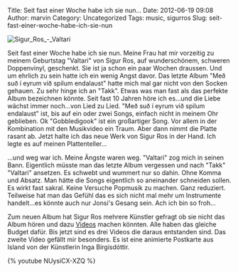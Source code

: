 Title: Seit fast einer Woche habe ich sie nun...
Date: 2012-06-19 09:08
Author: marvin
Category: Uncategorized
Tags: music, sigurros
Slug: seit-fast-einer-woche-habe-ich-sie-nun

![Sigur_Ros_-_Valtari]({static}/images/Sigur_Ros_-_Valtari.jpg)

Seit fast einer Woche habe ich sie nun. Meine Frau hat mir vorzeitig zu
meinem Geburtstag "Valtari" von Sigur Ros, auf wunderschönem, schweren
Doppenvinyl, geschenkt. Sie ist ja schon ein paar Wochen draussen. Und
um ehrlich zu sein hatte ich ein wenig Angst davor. Das letzte Album
"Með suð í eyrum við spilum endalaust" hatte mich mal gar nicht von den
Socken gehauen. Zu sehr hinge ich an "Takk". Etwas was man fast als das
perfekte Album bezeichnen könnte. Seit fast 10 Jahren höre ich es...und
die Liebe wächst immer noch...von Lied zu Lied. "Með suð í eyrum við
spilum endalaust" ist, bis auf ein oder zwei Songs, einfach nicht in
meinem Ohr geblieben. Ok "Gobbledigook" ist ein großartiger Song. Vor
allem in der Kombination mit den Musikvideo ein Traum. Aber dann nimmt
die Platte rasant ab. Jetzt halte ich das neue Werk von Sigur Ros in der
Hand. Ich legte es auf meinen Plattenteller...

...und weg war ich. Meine Ängste waren weg. "Valtari" zog mich in seinen
Bann. Eigentlich müsste man das letzte Album vergessen und nach "Takk"
"Valtari" ansetzen. Es schwebt und wummert nur so dahin. Ohne Komma und
Absatz. Man hätte die Songs eigentlich so aneinander schneiden sollen.
Es wirkt fast sakral. Keine Versuche Popmusik zu machen. Ganz reduziert.
Teilweise hat man das Gefühl das es sich nicht mal mehr um Instrumente
handelt...es könnte auch nur Jonsi's Gesang sein. Ach ich bin so froh...

Zum neuen Album hat Sigur Ros mehrere Künstler gefragt ob sie nicht das
Album hören und dazu
[Videos](http://www.sigur-ros.co.uk/valtari/videos/) machen könnten.
Alle haben das gleiche Budget dafür. Bis jetzt sind es drei Videos die
daraus entstanden sind. Das zweite Video gefällt mir besonders. Es ist
eine animierte Postkarte aus Island von der Künstlerin Inga
Birgisdóttir.

{% youtube NUysiCX-XZQ %}

